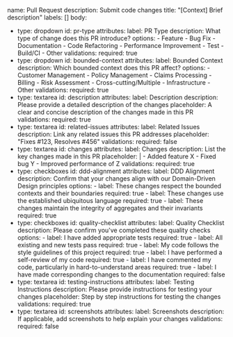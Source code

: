 name: Pull Request
description: Submit code changes
title: "[Context] Brief description"
labels: []
body:
  - type: dropdown
    id: pr-type
    attributes:
      label: PR Type
      description: What type of change does this PR introduce?
      options:
        - Feature
        - Bug Fix
        - Documentation
        - Code Refactoring
        - Performance Improvement
        - Test
        - Build/CI
        - Other
    validations:
      required: true
  - type: dropdown
    id: bounded-context
    attributes:
      label: Bounded Context
      description: Which bounded context does this PR affect?
      options:
        - Customer Management
        - Policy Management
        - Claims Processing
        - Billing
        - Risk Assessment
        - Cross-cutting/Multiple
        - Infrastructure
        - Other
    validations:
      required: true
  - type: textarea
    id: description
    attributes:
      label: Description
      description: Please provide a detailed description of the changes
      placeholder: A clear and concise description of the changes made in this PR
    validations:
      required: true
  - type: textarea
    id: related-issues
    attributes:
      label: Related Issues
      description: Link any related issues this PR addresses
      placeholder: "Fixes #123, Resolves #456"
    validations:
      required: false
  - type: textarea
    id: changes
    attributes:
      label: Changes
      description: List the key changes made in this PR
      placeholder: |
        - Added feature X
        - Fixed bug Y
        - Improved performance of Z
    validations:
      required: true
  - type: checkboxes
    id: ddd-alignment
    attributes:
      label: DDD Alignment
      description: Confirm that your changes align with our Domain-Driven Design principles
      options:
        - label: These changes respect the bounded contexts and their boundaries
          required: true
        - label: These changes use the established ubiquitous language
          required: true
        - label: These changes maintain the integrity of aggregates and their invariants
          required: true
  - type: checkboxes
    id: quality-checklist
    attributes:
      label: Quality Checklist
      description: Please confirm you've completed these quality checks
      options:
        - label: I have added appropriate tests
          required: true
        - label: All existing and new tests pass
          required: true
        - label: My code follows the style guidelines of this project
          required: true
        - label: I have performed a self-review of my code
          required: true
        - label: I have commented my code, particularly in hard-to-understand areas
          required: true
        - label: I have made corresponding changes to the documentation
          required: false
  - type: textarea
    id: testing-instructions
    attributes:
      label: Testing Instructions
      description: Please provide instructions for testing your changes
      placeholder: Step by step instructions for testing the changes
    validations:
      required: true
  - type: textarea
    id: screenshots
    attributes:
      label: Screenshots
      description: If applicable, add screenshots to help explain your changes
    validations:
      required: false
